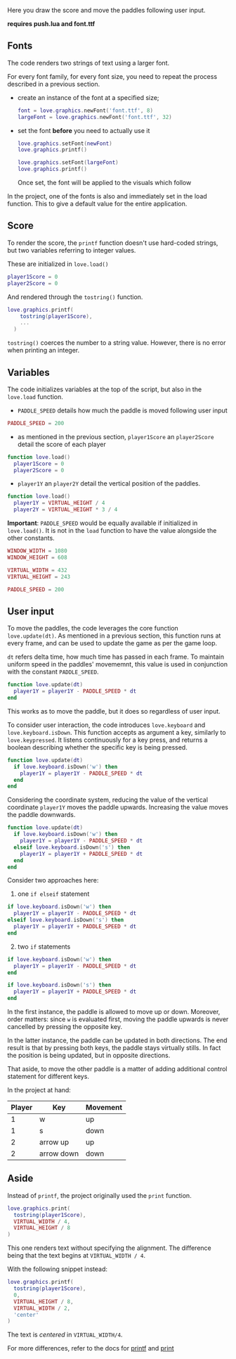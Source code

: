 Here you draw the score and move the paddles following user input.

**requires push.lua and font.ttf**

## Fonts

The code renders two strings of text using a larger font.

For every font family, for every font size, you need to repeat the process described in a previous section.

- create an instance of the font at a specified size;

  ```lua
  font = love.graphics.newFont('font.ttf', 8)
  largeFont = love.graphics.newFont('font.ttf', 32)
  ```

- set the font **before** you need to actually use it

  ```lua
  love.graphics.setFont(newFont)
  love.graphics.printf()

  love.graphics.setFont(largeFont)
  love.graphics.printf()
  ```

  Once set, the font will be applied to the visuals which follow

In the project, one of the fonts is also and immediately set in the load function. This to give a default value for the entire application.

## Score

To render the score, the `printf` function doesn't use hard-coded strings, but two variables referring to integer values.

These are initialized in `love.load()`

```lua
player1Score = 0
player2Score = 0
```

And rendered through the `tostring()` function.

```lua
love.graphics.printf(
    tostring(player1Score),
    ...
  )
```

`tostring()` coerces the number to a string value. However, there is no error when printing an integer.

## Variables

The code initializes variables at the top of the script, but also in the `love.load` function.

- `PADDLE_SPEED` details how much the paddle is moved following user input

```lua
PADDLE_SPEED = 200
```

- as mentioned in the previous section, `player1Score` an `player2Score` detail the score of each player

```lua
function love.load()
  player1Score = 0
  player2Score = 0
```

- `player1Y` an `player2Y` detail the vertical position of the paddles.

```lua
function love.load()
  player1Y = VIRTUAL_HEIGHT / 4
  player2Y = VIRTUAL_HEIGHT * 3 / 4
```

**Important**: `PADDLE_SPEED` would be equally available if initialized in `love.load()`. It is not in the `load` function to have the value alongside the other constants.

```lua
WINDOW_WIDTH = 1080
WINDOW_HEIGHT = 608

VIRTUAL_WIDTH = 432
VIRTUAL_HEIGHT = 243

PADDLE_SPEED = 200
```

## User input

To move the paddles, the code leverages the core function `love.update(dt)`. As mentioned in a previous section, this function runs at every frame, and can be used to update the game as per the game loop.

`dt` refers delta time, how much time has passed in each frame. To maintain uniform speed in the paddles' movememnt, this value is used in conjunction with the constant `PADDLE_SPEED`.

```lua
function love.update(dt)
  player1Y = player1Y - PADDLE_SPEED * dt
end
```

This works as to move the paddle, but it does so regardless of user input.

To consider user interaction, the code introduces `love.keyboard` and `love.keyboard.isDown`. This function accepts as argument a key, similarly to `love.keypressed`. It listens continuously for a key press, and returns a boolean describing whether the specific key is being pressed.

```lua
function love.update(dt)
  if love.keyboard.isDown('w') then
    player1Y = player1Y - PADDLE_SPEED * dt
  end
end
```

Considering the coordinate system, reducing the value of the vertical coordinate `player1Y` moves the paddle upwards. Increasing the value moves the paddle downwards.

```lua
function love.update(dt)
  if love.keyboard.isDown('w') then
    player1Y = player1Y - PADDLE_SPEED * dt
  elseif love.keyboard.isDown('s') then
    player1Y = player1Y + PADDLE_SPEED * dt
  end
end
```

Consider two approaches here:

1. one `if elseif` statement

```lua
if love.keyboard.isDown('w') then
  player1Y = player1Y - PADDLE_SPEED * dt
elseif love.keyboard.isDown('s') then
  player1Y = player1Y + PADDLE_SPEED * dt
end
```

2. two `if` statements

```lua
if love.keyboard.isDown('w') then
  player1Y = player1Y - PADDLE_SPEED * dt
end

if love.keyboard.isDown('s') then
  player1Y = player1Y + PADDLE_SPEED * dt
end
```

In the first instance, the paddle is allowed to move up or down. Moreover, order matters: since `w` is evaluated first, moving the paddle upwards is never cancelled by pressing the opposite key.

In the latter instance, the paddle can be updated in both directions. The end result is that by pressing both keys, the paddle stays virtually stills. In fact the position is being updated, but in opposite directions.

That aside, to move the other paddle is a matter of adding additional control statement for different keys.

In the project at hand:

| Player | Key        | Movement |
| ------ | ---------- | -------- |
| 1      | w          | up       |
| 1      | s          | down     |
| 2      | arrow up   | up       |
| 2      | arrow down | down     |

## Aside

Instead of `printf`, the project originally used the `print` function.

```lua
love.graphics.print(
  tostring(player1Score),
  VIRTUAL_WIDTH / 4,
  VIRTUAL_HEIGHT / 8
)
```

This one renders text without specifying the alignment. The difference being that the text begins at `VIRTUAL_WIDTH / 4`.

With the following snippet instead:

```lua
love.graphics.printf(
  tostring(player1Score),
  0,
  VIRTUAL_HEIGHT / 8,
  VIRTUAL_WIDTH / 2,
  'center'
)
```

The text is _centered_ in `VIRTUAL_WIDTH/4`.

For more differences, refer to the docs for [printf](https://love2d.org/wiki/love.graphics.printf) and [print](https://love2d.org/wiki/love.graphics.print)
